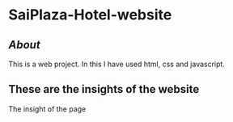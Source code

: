 # SaiPlaza-Hotel-website

## *About* 
This is a web project. In this I have used html, css and javascript.

## These are the insights of the website

The insight of the page
